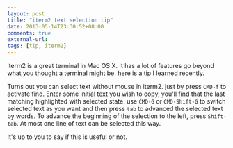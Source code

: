 ```yaml
---
layout: post
title: "iterm2 text selection tip"
date: 2013-05-14T23:30:52+08:00
comments: true
external-url: 
tags: [tip, iterm2]
---
```


iterm2 is a great terminal in Mac OS X. It has a lot of features
go beyond what you thought a terminal might be. here is a tip I 
learned recently.

Turns out you can select text without mouse in iterm2. just by 
press `CMD-f` to activate find. Enter some initial text you wish to 
copy, you'll find that the last matching highlighted with selected state. use `CMD-G` or `CMD-Shift-G` to switch selected text as you want and then press `tab` to advanced the selected text by words. To advance the beginning of the selection to the left, press `Shift-tab`. At most one line of text can be selected this way.


It's up to you to say if this is useful or not.
